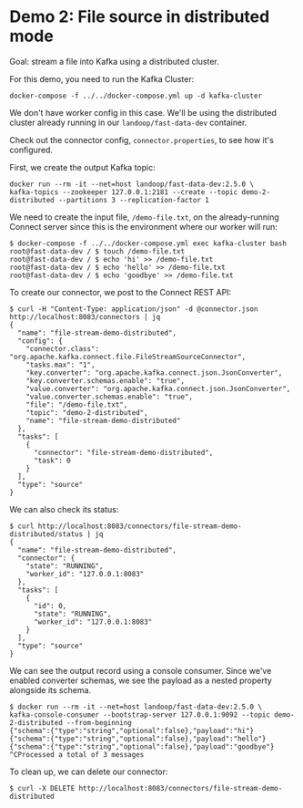 # Demo 2: File source in distributed mode

Goal: stream a file into Kafka using a distributed cluster.

For this demo, you need to run the Kafka Cluster:

```
docker-compose -f ../../docker-compose.yml up -d kafka-cluster
```

We don't have worker config in this case. We'll be using the distributed cluster already running in our `landoop/fast-data-dev` container.

Check out the connector config, `connector.properties`, to see how it's configured.

First, we create the output Kafka topic:

```
docker run --rm -it --net=host landoop/fast-data-dev:2.5.0 \
kafka-topics --zookeeper 127.0.0.1:2181 --create --topic demo-2-distributed --partitions 3 --replication-factor 1
```

We need to create the input file, `/demo-file.txt`, on the already-running Connect server since this is the environment where our worker will run:

```
$ docker-compose -f ../../docker-compose.yml exec kafka-cluster bash
root@fast-data-dev / $ touch /demo-file.txt
root@fast-data-dev / $ echo 'hi' >> /demo-file.txt
root@fast-data-dev / $ echo 'hello' >> /demo-file.txt
root@fast-data-dev / $ echo 'goodbye' >> /demo-file.txt
```

To create our connector, we post to the Connect REST API:

```
$ curl -H "Content-Type: application/json" -d @connector.json http://localhost:8083/connectors | jq
{
  "name": "file-stream-demo-distributed",
  "config": {
    "connector.class": "org.apache.kafka.connect.file.FileStreamSourceConnector",
    "tasks.max": "1",
    "key.converter": "org.apache.kafka.connect.json.JsonConverter",
    "key.converter.schemas.enable": "true",
    "value.converter": "org.apache.kafka.connect.json.JsonConverter",
    "value.converter.schemas.enable": "true",
    "file": "/demo-file.txt",
    "topic": "demo-2-distributed",
    "name": "file-stream-demo-distributed"
  },
  "tasks": [
    {
      "connector": "file-stream-demo-distributed",
      "task": 0
    }
  ],
  "type": "source"
}
```

We can also check its status:

```
$ curl http://localhost:8083/connectors/file-stream-demo-distributed/status | jq
{
  "name": "file-stream-demo-distributed",
  "connector": {
    "state": "RUNNING",
    "worker_id": "127.0.0.1:8083"
  },
  "tasks": [
    {
      "id": 0,
      "state": "RUNNING",
      "worker_id": "127.0.0.1:8083"
    }
  ],
  "type": "source"
}
```

We can see the output record using a console consumer.
Since we've enabled converter schemas, we see the payload as a nested property alongside its schema.

```
$ docker run --rm -it --net=host landoop/fast-data-dev:2.5.0 \
kafka-console-consumer --bootstrap-server 127.0.0.1:9092 --topic demo-2-distributed --from-beginning
{"schema":{"type":"string","optional":false},"payload":"hi"}
{"schema":{"type":"string","optional":false},"payload":"hello"}
{"schema":{"type":"string","optional":false},"payload":"goodbye"}
^CProcessed a total of 3 messages
```

To clean up, we can delete our connector:

```
$ curl -X DELETE http://localhost:8083/connectors/file-stream-demo-distributed
```
